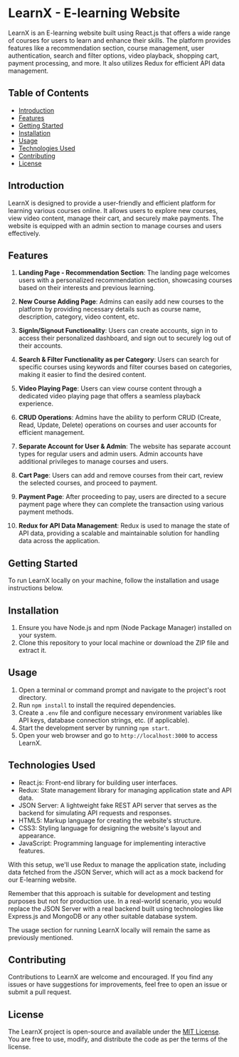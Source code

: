 # LearnX - E-learning Website

LearnX is an E-learning website built using React.js that offers a wide range of courses for users to learn and enhance their skills. The platform provides features like a recommendation section, course management, user authentication, search and filter options, video playback, shopping cart, payment processing, and more. It also utilizes Redux for efficient API data management.

## Table of Contents

- [Introduction](#introduction)
- [Features](#features)
- [Getting Started](#getting-started)
- [Installation](#installation)
- [Usage](#usage)
- [Technologies Used](#technologies-used)
- [Contributing](#contributing)
- [License](#license)

## Introduction

LearnX is designed to provide a user-friendly and efficient platform for learning various courses online. It allows users to explore new courses, view video content, manage their cart, and securely make payments. The website is equipped with an admin section to manage courses and users effectively.

## Features

1. **Landing Page - Recommendation Section**: The landing page welcomes users with a personalized recommendation section, showcasing courses based on their interests and previous learning.

2. **New Course Adding Page**: Admins can easily add new courses to the platform by providing necessary details such as course name, description, category, video content, etc.

3. **SignIn/Signout Functionality**: Users can create accounts, sign in to access their personalized dashboard, and sign out to securely log out of their accounts.

4. **Search & Filter Functionality as per Category**: Users can search for specific courses using keywords and filter courses based on categories, making it easier to find the desired content.

5. **Video Playing Page**: Users can view course content through a dedicated video playing page that offers a seamless playback experience.

6. **CRUD Operations**: Admins have the ability to perform CRUD (Create, Read, Update, Delete) operations on courses and user accounts for efficient management.

7. **Separate Account for User & Admin**: The website has separate account types for regular users and admin users. Admin accounts have additional privileges to manage courses and users.

8. **Cart Page**: Users can add and remove courses from their cart, review the selected courses, and proceed to payment.

9. **Payment Page**: After proceeding to pay, users are directed to a secure payment page where they can complete the transaction using various payment methods.

10. **Redux for API Data Management**: Redux is used to manage the state of API data, providing a scalable and maintainable solution for handling data across the application.

## Getting Started

To run LearnX locally on your machine, follow the installation and usage instructions below.

## Installation

1. Ensure you have Node.js and npm (Node Package Manager) installed on your system.
2. Clone this repository to your local machine or download the ZIP file and extract it.

## Usage

1. Open a terminal or command prompt and navigate to the project's root directory.
2. Run `npm install` to install the required dependencies.
3. Create a `.env` file and configure necessary environment variables like API keys, database connection strings, etc. (if applicable).
4. Start the development server by running `npm start`.
5. Open your web browser and go to `http://localhost:3000` to access LearnX.

## Technologies Used

- React.js: Front-end library for building user interfaces.
- Redux: State management library for managing application state and API data.
- JSON Server: A lightweight fake REST API server that serves as the backend for simulating API requests and responses.
- HTML5: Markup language for creating the website's structure.
- CSS3: Styling language for designing the website's layout and appearance.
- JavaScript: Programming language for implementing interactive features.

With this setup, we'll use Redux to manage the application state, including data fetched from the JSON Server, which will act as a mock backend for our E-learning website.

Remember that this approach is suitable for development and testing purposes but not for production use. In a real-world scenario, you would replace the JSON Server with a real backend built using technologies like Express.js and MongoDB or any other suitable database system.

The usage section for running LearnX locally will remain the same as previously mentioned.

## Contributing

Contributions to LearnX are welcome and encouraged. If you find any issues or have suggestions for improvements, feel free to open an issue or submit a pull request.

## License

The LearnX project is open-source and available under the [MIT License](LICENSE). You are free to use, modify, and distribute the code as per the terms of the license.
